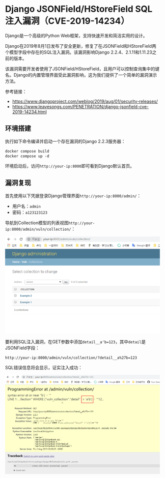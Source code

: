 # Django JSONField/HStoreField SQL注入漏洞（CVE-2019-14234）

Django是一个高级的Python Web框架，支持快速开发和简洁实用的设计。

Django在2019年8月1日发布了安全更新，修复了在JSONField和HStoreField两个模型字段中存在的SQL注入漏洞。该漏洞影响Django 2.2.4、2.1.11和1.11.23之前的版本。

该漏洞需要开发者使用了JSONField/HStoreField，且用户可以控制查询集中的键名。Django的内置管理界面受此漏洞影响，这为我们提供了一个简单的漏洞演示方法。

参考链接：

- <https://www.djangoproject.com/weblog/2019/aug/01/security-releases/>
- <https://www.leavesongs.com/PENETRATION/django-jsonfield-cve-2019-14234.html>

## 环境搭建

执行如下命令编译并启动一个存在漏洞的Django 2.2.3服务器：

```
docker compose build
docker compose up -d
```

环境启动后，访问`http://your-ip:8000`即可看到Django默认首页。

## 漏洞复现

首先使用以下凭据登录Django管理界面`http://your-ip:8000/admin/`：

- 用户名：`admin`
- 密码：`a123123123`

导航到Collection模型的列表视图`http://your-ip:8000/admin/vuln/collection/`：

![](1.png)

要利用SQL注入漏洞，在GET参数中添加`detail__a'b=123`，其中`detail`是JSONField字段：

```
http://your-ip:8000/admin/vuln/collection/?detail__a%27b=123
```

SQL错误信息将会显示，证实注入成功：

![](2.png)
